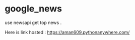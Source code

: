 # google_news
use newsapi get top news .

Here is link hosted : https://aman609.pythonanywhere.com/
